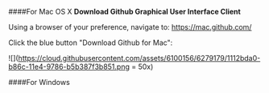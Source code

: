 ####For Mac OS X
__Download Github Graphical User Interface Client__

Using a browser of your preference, navigate to: https://mac.github.com/

Click the blue button "Download Github for Mac":

![](https://cloud.githubusercontent.com/assets/6100156/6279179/1112bda0-b86c-11e4-9786-b5b387f3b851.png = 50x)


####For Windows
